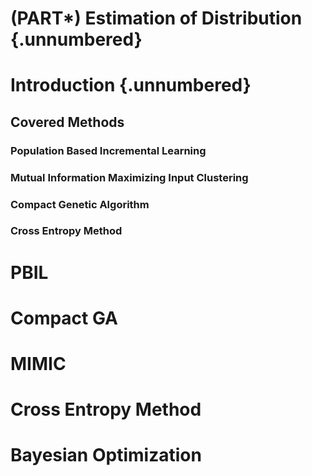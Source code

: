 # (PART\*) Estimation of Distribution {.unnumbered}

# Introduction  {.unnumbered}


## Covered Methods

### **Population Based Incremental Learning**

### **Mutual Information Maximizing Input Clustering**

### **Compact Genetic Algorithm**

### **Cross Entropy Method**


# PBIL 

# Compact GA 

# MIMIC 

# Cross Entropy Method 

# Bayesian Optimization 
